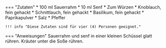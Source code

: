 === "Zutaten"
    * 100 ml Sauerrahm
    * 10 ml Senf
    * Zum Würzen
        * Knoblauch, fein gehackt
        * Schnittlauch, fein gehackt
        * Basilikum, fein gehackt
        * Paprikapulver
        * Salz
        * Pfeffer

    !!! info "Diese Zutaten sind für vier (4) Personen geeignet."

=== "Anweisungen"
    Sauerrahm und senf in einer kleinen Schüssel glatt rühren. Kräuter unter die Soße rühren.

[^chefkoch]:
    silvi0400. ["Schneller Kräuterdip."](https://www.chefkoch.de/rezepte/378881124210366/Schneller-Kraeuterdip.html). *Chef Koch.* 16 August 2015.
[^gutekueche]:
    ["Kräuterdip."](https://www.gutekueche.at/kraeuterdip-rezept-8016) *Gute Kueche.* 22 April 2015.

